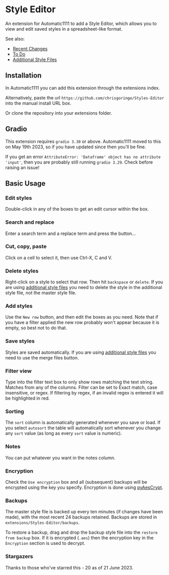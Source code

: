 # Style Editor

An extension for Automatic1111 to add a Style Editor, which allows you to view and edit saved styles in a spreadsheet-like format. 

See also:
- [Recent Changes](./changes.md "Recent Changes")
- [To Do](/todo.md "To Do")
- [Additional Style Files](/additional_style_files.md "Working with additional style files")

## Installation

In Automatic1111 you can add this extension through the extensions index.

Alternatively, paste the url `https://github.com/chrisgoringe/Styles-Editor` into the manual install URL box.

Or clone the repository into your extensions folder.

## Gradio
This extension requires `gradio 3.30` or above. Automatic1111 moved to this on May 19th 2023, so if you have updated since then you'll be fine.

If you get an error `AttributeError: 'Dataframe' object has no attribute 'input'`, then you are probably still running `gradio 3.29`. Check before raising an issue!

## Basic Usage

### Edit styles
Double-click in any of the boxes to get an edit cursor within the box.

### Search and replace
Enter a search term and a replace term and press the button...

### Cut, copy, paste
Click on a cell to select it, then use Ctrl-X, C and V.

### Delete styles
Right-click on a style to select that row. Then hit `backspace` or `delete`. If you are using [additional style files](./additional_style_files.md) you need to delete the style in the additional style file, not the master style file.

### Add styles
Use the `New row` button, and then edit the boxes as you need. Note that if you have a filter applied the new row probably won't appear because it is empty, so best not to do that.

### Save styles
Styles are saved automatically. If you are using [additional style files](./additional_style_files.md) you need to use the merge files button.

### Filter view
Type into the filter text box to only show rows matching the text string. Matches from any of the columns. Filter can be set to Exact match, case insensitive, or regex.
If filtering by regex, if an invalid regex is entered it will be highlighted in red.

### Sorting
The `sort` column is automatically generated whenever you save or load. If you select `autosort` the table will automatically sort whenever you change any `sort` value (as long as every `sort` value is numeric). 

### Notes 
You can put whatever you want in the notes column. 

### Encryption
Check the `Use encryption` box and all (subsequent) backups will be encrypted using the key you specify.
Encryption is done using [pyAesCrypt](https://pypi.org/project/pyAesCrypt/).

### Backups
The master style file is backed up every ten minutes (if changes have been made), with the most recent 24 backups retained. Backups are stored in `extensions/Styles-Editor/backups`.

To restore a backup, drag and drop the backup style file into the `restore from backup` box. If it is encrypted (`.aes`) then the encryption key in the `Encryption` section is used to decrypt.

### Stargazers
Thanks to those who've starred this - 20 as of 21 June 2023.
